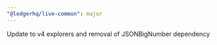 ```yaml
---
"@ledgerhq/live-common": major
---
```


Update to v4 explorers and removal of JSONBigNumber dependency

